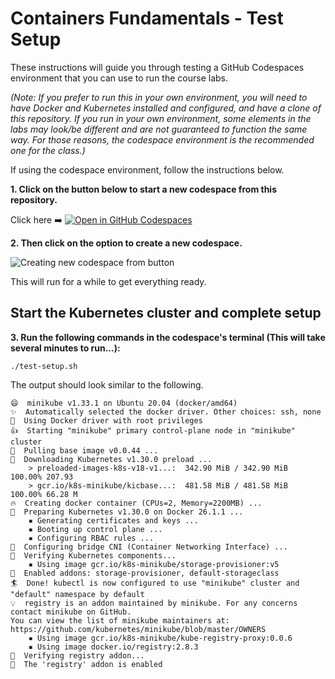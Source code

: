 # Containers Fundamentals - Test Setup

These instructions will guide you through testing a GitHub Codespaces environment that you can use to run the course labs. 

*(Note: If you prefer to run this in your own environment, you will need to have Docker and Kubernetes installed and configured, and have a clone of this repository. If you run in your own environment, some elements in the labs may look/be different and are not guaranteed to function the same way. For those reasons, the codespace environment is the recommended one for the class.)*

If using the codespace environment, follow the instructions below.

**1. Click on the button below to start a new codespace from this repository.**

Click here ➡️  [![Open in GitHub Codespaces](https://github.com/codespaces/badge.svg)](https://codespaces.new/skillrepos/containers-test?quickstart=1)

**2. Then click on the option to create a new codespace.**

![Creating new codespace from button](./images/cf01.png?raw=true "Creating new codespace from button")

This will run for a while to get everything ready.

## Start the Kubernetes cluster and complete setup

**3. Run the following commands in the codespace's terminal (This will take several minutes to run...):**

```
./test-setup.sh
```

The output should look similar to the following.

```console
😄  minikube v1.33.1 on Ubuntu 20.04 (docker/amd64)
✨  Automatically selected the docker driver. Other choices: ssh, none
📌  Using Docker driver with root privileges
👍  Starting "minikube" primary control-plane node in "minikube" cluster
🚜  Pulling base image v0.0.44 ...
💾  Downloading Kubernetes v1.30.0 preload ...
    > preloaded-images-k8s-v18-v1...:  342.90 MiB / 342.90 MiB  100.00% 207.93 
    > gcr.io/k8s-minikube/kicbase...:  481.58 MiB / 481.58 MiB  100.00% 66.28 M
🔥  Creating docker container (CPUs=2, Memory=2200MB) ...
🐳  Preparing Kubernetes v1.30.0 on Docker 26.1.1 ...
    ▪ Generating certificates and keys ...
    ▪ Booting up control plane ...
    ▪ Configuring RBAC rules ...
🔗  Configuring bridge CNI (Container Networking Interface) ...
🔎  Verifying Kubernetes components...
    ▪ Using image gcr.io/k8s-minikube/storage-provisioner:v5
🌟  Enabled addons: storage-provisioner, default-storageclass
🏄  Done! kubectl is now configured to use "minikube" cluster and "default" namespace by default
💡  registry is an addon maintained by minikube. For any concerns contact minikube on GitHub.
You can view the list of minikube maintainers at: https://github.com/kubernetes/minikube/blob/master/OWNERS
    ▪ Using image gcr.io/k8s-minikube/kube-registry-proxy:0.0.6
    ▪ Using image docker.io/registry:2.8.3
🔎  Verifying registry addon...
🌟  The 'registry' addon is enabled
```

<br/><br/>
